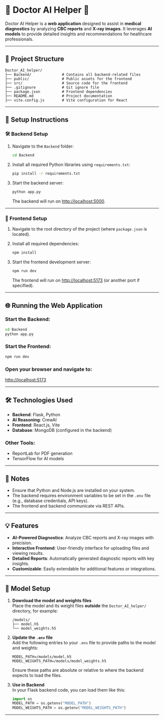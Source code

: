 # 🌟 Doctor AI Helper 🌟

Doctor AI Helper is a **web application** designed to assist in **medical diagnostics** by analyzing **CBC reports** and **X-ray images**. It leverages **AI models** to provide detailed insights and recommendations for healthcare professionals.

---

## 📂 Project Structure

```
Doctor_AI_helper/
├── Backend/              # Contains all backend-related files
├── public/               # Public assets for the frontend
├── src/                  # Source code for the frontend
├── .gitignore            # Git ignore file
├── package.json          # Frontend dependencies
├── README.md             # Project documentation
├── vite.config.js        # Vite configuration for React
```

---

## 🚀 Setup Instructions

### 🛠️ Backend Setup

1. Navigate to the `Backend` folder:
   ```bash
   cd Backend
   ```

2. Install all required Python libraries using `requirements.txt`:
   ```bash
   pip install -r requirements.txt
   ```

3. Start the backend server:
   ```bash
   python app.py
   ```

   The backend will run on [http://localhost:5000](http://localhost:5000).

---

### 🎨 Frontend Setup

1. Navigate to the root directory of the project (where `package.json` is located).

2. Install all required dependencies:
   ```bash
   npm install
   ```

3. Start the frontend development server:
   ```bash
   npm run dev
   ```

   The frontend will run on [http://localhost:5173](http://localhost:5173) (or another port if specified).

---

## 🌐 Running the Web Application

### Start the Backend:
```bash
cd Backend
python app.py
```

### Start the Frontend:
```bash
npm run dev
```

### Open your browser and navigate to:
[http://localhost:5173](http://localhost:5173)

---

## 🛠️ Technologies Used

- **Backend**: Flask, Python  
- **AI Reasoning**: CrewAI  
- **Frontend**: React.js, Vite  
- **Database**: MongoDB (configured in the backend)

### Other Tools:
- ReportLab for PDF generation  
- TensorFlow for AI models  

---

## 📝 Notes

- Ensure that Python and Node.js are installed on your system.
- The backend requires environment variables to be set in the `.env` file (e.g., database credentials, API keys).
- The frontend and backend communicate via REST APIs.

---

## 💡 Features

- **AI-Powered Diagnostics**: Analyze CBC reports and X-ray images with precision.
- **Interactive Frontend**: User-friendly interface for uploading files and viewing results.
- **Detailed Reports**: Automatically generated diagnostic reports with key insights.
- **Customizable**: Easily extendable for additional features or integrations.

---

## 🤖 Model Setup

1. **Download the model and weights files**  
   Place the model and its weight files **outside** the `Doctor_AI_helper/` directory, for example:

   ```
   /models/
   ├── model.h5
   └── model_weights.h5

   ```

2. **Update the `.env` file**  
   Add the following entries to your `.env` file to provide paths to the model and weights:

   ```env
   MODEL_PATH=/models/model.h5
   MODEL_WEIGHTS_PATH=/models/model_weights.h5
   ```

   Ensure these paths are absolute or relative to where the backend expects to load the files.

3. **Use in Backend**  
   In your Flask backend code, you can load them like this:

   ```python
   import os
   MODEL_PATH = os.getenv("MODEL_PATH")
   MODEL_WEIGHTS_PATH = os.getenv("MODEL_WEIGHTS_PATH")
   ```

---

